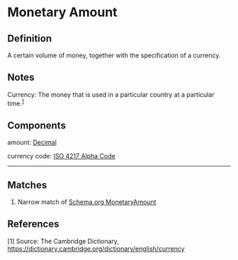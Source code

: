 # Monetary Amount

## Definition
A certain volume of money, together with the specification of a currency.

## Notes
Currency: The money that is used in a particular country at a particular time.<sup>[1](#fn1)</sup>

## Components
amount: [Decimal](../datatypes/Decimal.md)

currency code: [ISO 4217 Alpha Code](../datatypes/ISO_4217_Alpha_Code.md)

---

## Matches
1. Narrow match of [Schema.org MonetaryAmount](https://schema.org/MonetaryAmount)

## References
<a name="fn1">\[1\]</a> Source: The Cambridge Dictionary, https://dictionary.cambridge.org/dictionary/english/currency
